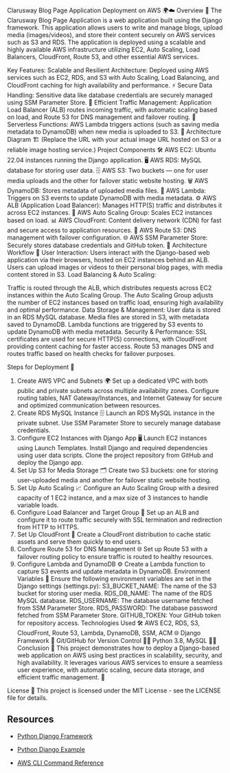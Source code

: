 Clarusway Blog Page Application Deployment on AWS 🌍☁️
Overview 📖
The Clarusway Blog Page Application is a web application built using the Django framework. This application allows users to write and manage blogs, upload media (images/videos), and store their content securely on AWS services such as S3 and RDS. The application is deployed using a scalable and highly available AWS infrastructure utilizing EC2, Auto Scaling, Load Balancers, CloudFront, Route 53, and other essential AWS services.

Key Features:
Scalable and Resilient Architecture: Deployed using AWS services such as EC2, RDS, and S3 with Auto Scaling, Load Balancing, and CloudFront caching for high availability and performance. ⚡
Secure Data Handling: Sensitive data like database credentials are securely managed using SSM Parameter Store. 🔐
Efficient Traffic Management: Application Load Balancer (ALB) routes incoming traffic, with automatic scaling based on load, and Route 53 for DNS management and failover routing. 🚦
Serverless Functions: AWS Lambda triggers actions (such as saving media metadata to DynamoDB) when new media is uploaded to S3. 🔄
Architecture Diagram 🏗️
(Replace the URL with your actual image URL hosted on S3 or a reliable image hosting service.)
Project Components 🛠️
AWS EC2: Ubuntu 22.04 instances running the Django application. 🖥️
AWS RDS: MySQL database for storing user data. 🗄️
AWS S3: Two buckets — one for user media uploads and the other for failover static website hosting. 🗑️
AWS DynamoDB: Stores metadata of uploaded media files. 📁
AWS Lambda: Triggers on S3 events to update DynamoDB with media metadata. ⚙️
AWS ALB (Application Load Balancer): Manages HTTP(S) traffic and distributes it across EC2 instances. 🔄
AWS Auto Scaling Group: Scales EC2 instances based on load. 📊
AWS CloudFront: Content delivery network (CDN) for fast and secure access to application resources. 🚀
AWS Route 53: DNS management with failover configuration. 🌐
AWS SSM Parameter Store: Securely stores database credentials and GitHub token. 🔑
Architecture Workflow 🔄
User Interaction:
Users interact with the Django-based web application via their browsers, hosted on EC2 instances behind an ALB.
Users can upload images or videos to their personal blog pages, with media content stored in S3.
Load Balancing & Auto Scaling:

Traffic is routed through the ALB, which distributes requests across EC2 instances within the Auto Scaling Group.
The Auto Scaling Group adjusts the number of EC2 instances based on traffic load, ensuring high availability and optimal performance.
Data Storage & Management:
User data is stored in an RDS MySQL database.
Media files are stored in S3, with metadata saved to DynamoDB.
Lambda functions are triggered by S3 events to update DynamoDB with media metadata.
Security & Performance:
SSL certificates are used for secure HTTP(S) connections, with CloudFront providing content caching for faster access.
Route 53 manages DNS and routes traffic based on health checks for failover purposes.

Steps for Deployment 🚀
1. Create AWS VPC and Subnets 🌍
Set up a dedicated VPC with both public and private subnets across multiple availability zones.
Configure routing tables, NAT Gateway/Instances, and Internet Gateway for secure and optimized communication between resources.
2. Create RDS MySQL Instance 🗄️
Launch an RDS MySQL instance in the private subnet.
Use SSM Parameter Store to securely manage database credentials.
3. Configure EC2 Instances with Django App 🖥️
Launch EC2 instances using Launch Templates.
Install Django and required dependencies using user data scripts.
Clone the project repository from GitHub and deploy the Django app.
4. Set Up S3 for Media Storage 🗂️
Create two S3 buckets: one for storing user-uploaded media and another for failover static website hosting.
5. Set Up Auto Scaling 📈
Configure an Auto Scaling Group with a desired capacity of 1 EC2 instance, and a max size of 3 instances to handle variable loads.
6. Configure Load Balancer and Target Group 🚦
Set up an ALB and configure it to route traffic securely with SSL termination and redirection from HTTP to HTTPS.
7. Set Up CloudFront 🚀
Create a CloudFront distribution to cache static assets and serve them quickly to end users.
8. Configure Route 53 for DNS Management 🌐
Set up Route 53 with a failover routing policy to ensure traffic is routed to healthy resources.
9. Configure Lambda and DynamoDB ⚙️
Create a Lambda function to capture S3 events and update metadata in DynamoDB.
Environment Variables 🌿
Ensure the following environment variables are set in the Django settings (settings.py):
S3_BUCKET_NAME: The name of the S3 bucket for storing user media.
RDS_DB_NAME: The name of the RDS MySQL database.
RDS_USERNAME: The database username fetched from SSM Parameter Store.
RDS_PASSWORD: The database password fetched from SSM Parameter Store.
GITHUB_TOKEN: Your GitHub token for repository access.
Technologies Used 🛠️
AWS EC2, RDS, S3, CloudFront, Route 53, Lambda, DynamoDB, SSM, ACM 🌐
Django Framework 🐍
Git/GitHub for Version Control 🧑‍💻
Python 3.8, MySQL 🧑‍🔧
Conclusion 🎯
This project demonstrates how to deploy a Django-based web application on AWS using best practices in scalability, security, and high availability. It leverages various AWS services to ensure a seamless user experience, with automatic scaling, secure data storage, and efficient traffic management. 💪

License 📝
This project is licensed under the MIT License - see the LICENSE file for details.

## Resources

- [Python Django Framework](https://www.djangoproject.com/)

- [Python Django Example](https://realpython.com/get-started-with-django-1/)

- [AWS CLI Command Reference](https://docs.aws.amazon.com/cli/latest/index.html)
